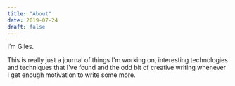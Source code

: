 ```yaml
---
title: "About"
date: 2019-07-24
draft: false
---
```


I’m Giles.

This is really just a journal of things I'm working on, interesting technologies and techniques that I've found
and the odd bit of creative writing whenever I get enough motivation to write some more.

